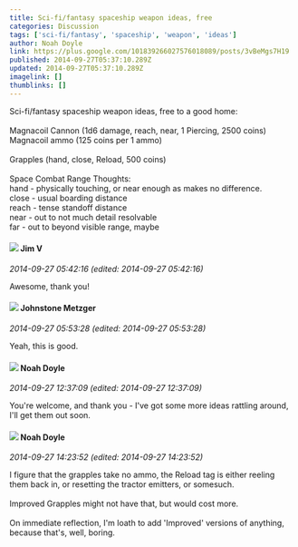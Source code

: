 ```yaml
---
title: Sci-fi/fantasy spaceship weapon ideas, free
categories: Discussion
tags: ['sci-fi/fantasy', 'spaceship', 'weapon', 'ideas']
author: Noah Doyle
link: https://plus.google.com/101839266027576018089/posts/3vBeMgs7H19
published: 2014-09-27T05:37:10.289Z
updated: 2014-09-27T05:37:10.289Z
imagelink: []
thumblinks: []
---
```


Sci-fi/fantasy spaceship weapon ideas, free to a good home:<br /><br />Magnacoil Cannon (1d6 damage, reach, near, 1 Piercing, 2500 coins)<br />Magnacoil ammo (125 coins per 1 ammo)<br /><br />Grapples (hand, close, Reload, 500 coins)<br /><br />Space Combat Range Thoughts:<br />hand - physically touching, or near enough as makes no difference.<br />close - usual boarding distance<br />reach - tense standoff distance<br />near - out to not much detail resolvable<br />far - out to beyond visible range, maybe﻿
<div id='comment z12wfpkb4keltxi0l23sjvcpoweejzsvh'>
  <h4><img src='{{site.baseurl}}//images/avatars/115960798010335943593_photo.jpg'> Jim V</h4>
      <p><cite>2014-09-27 05:42:16 (edited: 2014-09-27 05:42:16)</cite></p>
        <p>Awesome, thank you!</p>
</div>
        

<div id='comment z12wfpkb4keltxi0l23sjvcpoweejzsvh'>
  <h4><img src='{{site.baseurl}}//images/avatars/113864117304127544117_photo.jpg'> Johnstone Metzger</h4>
      <p><cite>2014-09-27 05:53:28 (edited: 2014-09-27 05:53:28)</cite></p>
        <p>Yeah, this is good.</p>
</div>
        

<div id='comment z12wfpkb4keltxi0l23sjvcpoweejzsvh'>
  <h4><img src='{{site.baseurl}}//images/avatars/101839266027576018089_photo.jpg'> Noah Doyle</h4>
      <p><cite>2014-09-27 12:37:09 (edited: 2014-09-27 12:37:09)</cite></p>
        <p>You&#39;re welcome, and thank you - I&#39;ve got some more ideas rattling around, I&#39;ll get them out soon. </p>
</div>
        

<div id='comment z12wfpkb4keltxi0l23sjvcpoweejzsvh'>
  <h4><img src='{{site.baseurl}}//images/avatars/101839266027576018089_photo.jpg'> Noah Doyle</h4>
      <p><cite>2014-09-27 14:23:52 (edited: 2014-09-27 14:23:52)</cite></p>
        <p>I figure that the grapples take no ammo, the Reload tag is either reeling them back in, or resetting the tractor emitters, or somesuch.<br /><br />Improved Grapples might not have that, but would cost more.<br /><br />On immediate reflection, I&#39;m loath to add &#39;Improved&#39; versions of anything, because that&#39;s, well, boring.</p>
</div>
        
